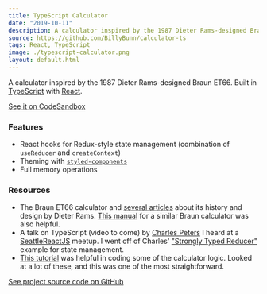 ```yaml
---
title: TypeScript Calculator
date: "2019-10-11"
description: A calculator inspired by the 1987 Dieter Rams-designed Braun ET66.
source: https://github.com/BillyBunn/calculator-ts
tags: React, TypeScript
image: ./typescript-calculator.png
layout: default.html
---
```



A calculator inspired by the 1987 Dieter Rams-designed Braun ET66. Built in [TypeScript](https://www.typescriptlang.org/) with [React](https://reactjs.org/).

[See it on CodeSandbox](https://codesandbox.io/s/typescript-calculator-cu45o)

### Features

- React hooks for Redux-style state management (combination of `useReducer` and `createContext`)
- Theming with [`styled-components`](https://www.styled-components.com/docs/api#typescript)
- Full memory operations

### Resources

- The Braun ET66 calculator and [several articles](https://www.counter-print.co.uk/blogs/spotlight-on-design/spotlight-on-design-braun-calculator) about its history and design by Dieter Rams. [This manual](https://www.braun-clocks.com/skin/frontend/ultimo/default/pdf/BRAUN_BNE001_Calculator.pdf) for a similar Braun calculator was also helpful.
- A talk on TypeScript (video to come) by [Charles Peters](https://charlespeters.net/) I heard at a [SeattleReactJS](https://seattlereactjs.dev/) meetup. I went off of Charles' ["Strongly Typed Reducer"](https://codesandbox.io/embed/ppy26kyxzq?codemirror=1) example for state management.
- [This tutorial](https://freshman.tech/calculator/) was helpful in coding some of the calculator logic. Looked at a lot of these, and this was one of the most straightforward.

[See project source code on GitHub](https://github.com/BillyBunn/calculator-ts)